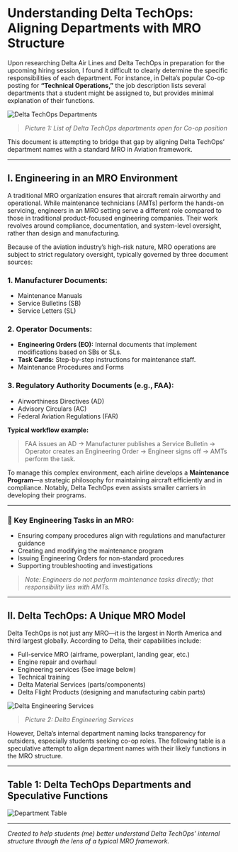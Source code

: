 # Understanding Delta TechOps: Aligning Departments with MRO Structure

Upon researching Delta Air Lines and Delta TechOps in preparation for the upcoming hiring session, I found it difficult to clearly determine the specific responsibilities of each department. For instance, in Delta’s popular Co-op posting for **“Technical Operations,”** the job description lists several departments that a student might be assigned to, but provides minimal explanation of their functions.

![Delta TechOps Departments](https://github.com/user-attachments/assets/cefc2cb7-ca4b-414c-86f0-63cf5e024dc0)
> *Picture 1: List of Delta TechOps departments open for Co-op position*

This document is attempting to bridge that gap by aligning Delta TechOps’ department names with a standard MRO in Aviation framework.

---

## I. Engineering in an MRO Environment

A traditional MRO organization ensures that aircraft remain airworthy and operational. While maintenance technicians (AMTs) perform the hands-on servicing, engineers in an MRO setting serve a different role compared to those in traditional product-focused engineering companies. Their work revolves around compliance, documentation, and system-level oversight, rather than design and manufacturing.

Because of the aviation industry’s high-risk nature, MRO operations are subject to strict regulatory oversight, typically governed by three document sources:

### 1. Manufacturer Documents:
- Maintenance Manuals  
- Service Bulletins (SB)  
- Service Letters (SL)  

### 2. Operator Documents:
- **Engineering Orders (EO):** Internal documents that implement modifications based on SBs or SLs.  
- **Task Cards:** Step-by-step instructions for maintenance staff.  
- Maintenance Procedures and Forms  

### 3. Regulatory Authority Documents (e.g., FAA):
- Airworthiness Directives (AD)  
- Advisory Circulars (AC)  
- Federal Aviation Regulations (FAR)  

**Typical workflow example:**

> FAA issues an AD → Manufacturer publishes a Service Bulletin → Operator creates an Engineering Order → Engineer signs off → AMTs perform the task.

To manage this complex environment, each airline develops a **Maintenance Program**—a strategic philosophy for maintaining aircraft efficiently and in compliance. Notably, Delta TechOps even assists smaller carriers in developing their programs.

---

### 🔧 Key Engineering Tasks in an MRO:
- Ensuring company procedures align with regulations and manufacturer guidance  
- Creating and modifying the maintenance program  
- Issuing Engineering Orders for non-standard procedures  
- Supporting troubleshooting and investigations  

> *Note: Engineers do not perform maintenance tasks directly; that responsibility lies with AMTs.*

---

## II. Delta TechOps: A Unique MRO Model

Delta TechOps is not just any MRO—it is the largest in North America and third largest globally. According to Delta, their capabilities include:

- Full-service MRO (airframe, powerplant, landing gear, etc.)  
- Engine repair and overhaul  
- Engineering services (See image below)  
- Technical training  
- Delta Material Services (parts/components)  
- Delta Flight Products (designing and manufacturing cabin parts)  

![Delta Engineering Services](https://github.com/user-attachments/assets/c99d58b1-1976-48ea-a7b0-a6f417d20a14)
> *Picture 2: Delta Engineering Services*

However, Delta’s internal department naming lacks transparency for outsiders, especially students seeking co-op roles. The following table is a speculative attempt to align department names with their likely functions in the MRO structure.

---

## Table 1: Delta TechOps Departments and Speculative Functions

![Department Table](https://github.com/user-attachments/assets/0822a0e8-e986-42ee-8b6a-b2875d45683d)

---

*Created to help students (me) better understand Delta TechOps’ internal structure through the lens of a typical MRO framework.*
